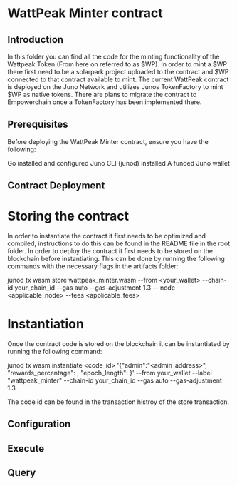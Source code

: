 # WattPeak Minter contract


## Introduction
In this folder you can find all the code for the minting functionality of the Wattpeak Token (From here on referred to as $WP). In order to mint a $WP there first need to be a solarpark project uploaded to the contract and $WP connected to that contract available to mint. The current WattPeak contract is deployed on the Juno Network and utilizes Junos TokenFactory to mint $WP as native tokens. There are plans to migrate the contract to Empowerchain once a TokenFactory has been implemented there.

## Prerequisites

Before deploying the WattPeak Minter contract, ensure you have the following:

Go installed and configured
Juno CLI (junod) installed
A funded Juno wallet

## Contract Deployment

# Storing the contract

In order to instantiate the contract it first needs to be optimized and compiled, instructions to do this can be found in the README file in the root folder. In order to deploy the contract it first needs to be stored on the blockchain before instantiating. This can be done by running the following commands with the necessary flags in the artifacts folder:

junod tx wasm store wattpeak_minter.wasm --from <your_wallet> --chain-id your_chain_id --gas auto --gas-adjustment 1.3 -- node <applicable_node> --fees <applicable_fees>


# Instantiation

Once the contract code is stored on the blockchain it can be instantiated by running the following command:

junod tx wasm instantiate <code_id> '{"admin":"<admin_address>", "rewards_percentage": <percentage>, "epoch_length": <length>}' --from your_wallet --label "wattpeak_minter" --chain-id your_chain_id --gas auto --gas-adjustment 1.3

The code id can be found in the transaction histroy of the store transaction.

## Configuration



## Execute


## Query